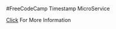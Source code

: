 #FreeCodeCamp Timestamp MicroService


[Click](https://www.freecodecamp.com/challenges/timestamp-microservice) For More Information